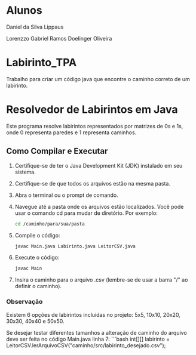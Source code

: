 # Alunos
<p>Daniel da Silva Lippaus</p>
<p>Lorenzzo Gabriel Ramos Doelinger Oliveira</p>

# Labirinto_TPA
Trabalho para criar um código java que encontre o caminho correto de um labirinto.

# Resolvedor de Labirintos em Java

Este programa resolve labirintos representados por matrizes de 0s e 1s, onde 0 representa paredes e 1 representa caminhos.

## Como Compilar e Executar

1. Certifique-se de ter o Java Development Kit (JDK) instalado em seu sistema.

2. Certifique-se de que todos os arquivos estão na mesma pasta.

3. Abra o terminal ou o prompt de comando.

4. Navegue até a pasta onde os arquivos estão localizados. Você pode usar o comando cd para mudar de diretório. Por exemplo:
   ```bash
   cd /caminho/para/sua/pasta

5. Compile o código:
   ```bash
   javac Main.java Labirinto.java LeitorCSV.java

6. Execute o código:
   ```bash
   javac Main

7. Insira o caminho para o arquivo .csv (lembre-se de usar a barra "/" ao definir o caminho).

### Observação
<p>Existem 6 opções de labirintos incluídas no projeto: 5x5, 10x10, 20x20, 30x30, 40x40 e 50x50.</p>
Se desejar testar diferentes tamanhos a alteração de caminho do arquivo deve ser feita no código Main.java linha 7:
   ```bash
   int[][] labirinto = LeitorCSV.lerArquivoCSV("caminho/src/labirinto_desejado.csv");
